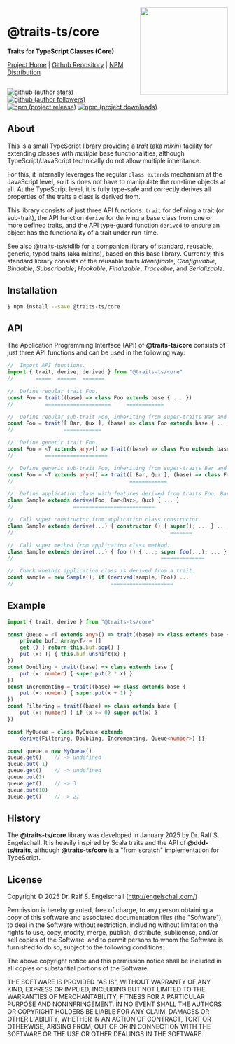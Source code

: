 
<img src="https://raw.githubusercontent.com/traits-ts/core/refs/heads/master/etc/logo.svg" width="200" style="float: right" align="right" alt=""/>

@traits-ts/core
===============

**Traits for TypeScript Classes (Core)**

<p/>
<a href="https://traits-ts.org">Project Home</a> |
<a href="https://github.com/traits-ts/core">Github Repository</a> |
<a href="https://npmjs.com/@traits-ts/core">NPM Distribution</a>

<p/>
<img src="https://nodei.co/npm/@traits-ts/core.png?downloads=true&stars=true" alt=""/>

[![github (author stars)](https://img.shields.io/github/stars/rse?logo=github&label=author%20stars&color=%233377aa)](https://github.com/rse)
[![github (author followers)](https://img.shields.io/github/followers/rse?label=author%20followers&logo=github&color=%234477aa)](https://github.com/rse)
<br/>
[![npm (project release)](https://img.shields.io/npm/v/@traits-ts/core?logo=npm&label=npm%20release&color=%23cc3333)](https://npmjs.com/@traits-ts/core)
[![npm (project downloads)](https://img.shields.io/npm/dm/@traits-ts/core?logo=npm&label=npm%20downloads&color=%23cc3333)](https://npmjs.com/@traits-ts/core)

About
-----

This is a small TypeScript library providing a *trait* (aka *mixin*)
facility for extending classes with *multiple* base functionalities,
although TypeScript/JavaScript technically do not allow multiple
inheritance.

For this, it internally leverages the regular `class extends` mechanism
at the JavaScript level, so it is does not have to manipulate the
run-time objects at all. At the TypeScript level, it is fully type-safe
and correctly derives all properties of the traits a class is derived
from.

This library consists of just three API functions: `trait` for defining
a trait (or sub-trait), the API function `derive` for deriving a base
class from one or more defined traits, and the API type-guard function
`derived` to ensure an object has the functionality of a trait under
run-time.

See also [@traits-ts/stdlib](https://github.com/traits-ts/stdlib) for
a companion library of standard, reusable, generic, typed traits (aka mixins),
based on this base library. Currently, this standard library consists
of the reusable traits *Identifiable*, *Configurable*, *Bindable*,
*Subscribable*, *Hookable*, *Finalizable*, *Traceable*, and
*Serializable*.

Installation
------------

```sh
$ npm install --save @traits-ts/core
```

API
---

The Application Programming Interface (API) of **@traits-ts/core** consists
of just three API functions and can be used in the following way:

```ts
//  Import API functions.
import { trait, derive, derived } from "@traits-ts/core"
//       =====  ======  =======

//  Define regular trait Foo.
const Foo = trait((base) => class Foo extends base { ... })
//          =====================     ============

//  Define regular sub-trait Foo, inheriting from super-traits Bar and Qux.
const Foo = trait([ Bar, Qux ], (base) => class Foo extends base { ... })
//                ============

//  Define generic trait Foo.
const Foo = <T extends any>() => trait((base) => class Foo extends base { ... <T> ... })
//          ====================                                              ===

//  Define generic sub-trait Foo, inheriting from super-traits Bar and Qux.
const Foo = <T extends any>() => trait([ Bar, Qux ], (base) => class Foo extends base { ... <T> ... })
//                                     ============

//  Define application class with features derived from traits Foo, Bar and Qux.
class Sample extends derive(Foo, Bar<Baz>, Qux) { ... }
//                   ==========================

//  Call super constructor from application class constructor.
class Sample extends derive(...) { constructor () { super(); ... } ... }
//                                                  =======

//  Call super method from application class method.
class Sample extends derive(...) { foo () { ...; super.foo(...); ... } ... }
//                                               ==============

//  Check whether application class is derived from a trait.
const sample = new Sample(); if (derived(sample, Foo)) ...
//                               ====================
```

Example
-------

```ts
import { trait, derive } from "@traits-ts/core"

const Queue = <T extends any>() => trait((base) => class extends base {
    private buf: Array<T> = []
    get () { return this.buf.pop() }
    put (x: T) { this.buf.unshift(x) }
})
const Doubling = trait((base) => class extends base {
    put (x: number) { super.put(2 * x) }
})
const Incrementing = trait((base) => class extends base {
    put (x: number) { super.put(x + 1) }
})
const Filtering = trait((base) => class extends base {
    put (x: number) { if (x >= 0) super.put(x) }
})

const MyQueue = class MyQueue extends
    derive(Filtering, Doubling, Incrementing, Queue<number>) {}

const queue = new MyQueue()
queue.get()    // -> undefined
queue.put(-1)
queue.get()    // -> undefined
queue.put(1)
queue.get()    // -> 3
queue.put(10)
queue.get()    // -> 21
```

History
-------

The **@traits-ts/core** library was developed in January 2025 by Dr. Ralf
S. Engelschall. It is heavily inspired by Scala traits and the API
of **@ddd-ts/traits**, although **@traits-ts/core** is a "from scratch"
implementation for TypeScript.

License
-------

Copyright &copy; 2025 Dr. Ralf S. Engelschall (http://engelschall.com/)

Permission is hereby granted, free of charge, to any person obtaining
a copy of this software and associated documentation files (the
"Software"), to deal in the Software without restriction, including
without limitation the rights to use, copy, modify, merge, publish,
distribute, sublicense, and/or sell copies of the Software, and to
permit persons to whom the Software is furnished to do so, subject to
the following conditions:

The above copyright notice and this permission notice shall be included
in all copies or substantial portions of the Software.

THE SOFTWARE IS PROVIDED "AS IS", WITHOUT WARRANTY OF ANY KIND,
EXPRESS OR IMPLIED, INCLUDING BUT NOT LIMITED TO THE WARRANTIES OF
MERCHANTABILITY, FITNESS FOR A PARTICULAR PURPOSE AND NONINFRINGEMENT.
IN NO EVENT SHALL THE AUTHORS OR COPYRIGHT HOLDERS BE LIABLE FOR ANY
CLAIM, DAMAGES OR OTHER LIABILITY, WHETHER IN AN ACTION OF CONTRACT,
TORT OR OTHERWISE, ARISING FROM, OUT OF OR IN CONNECTION WITH THE
SOFTWARE OR THE USE OR OTHER DEALINGS IN THE SOFTWARE.

